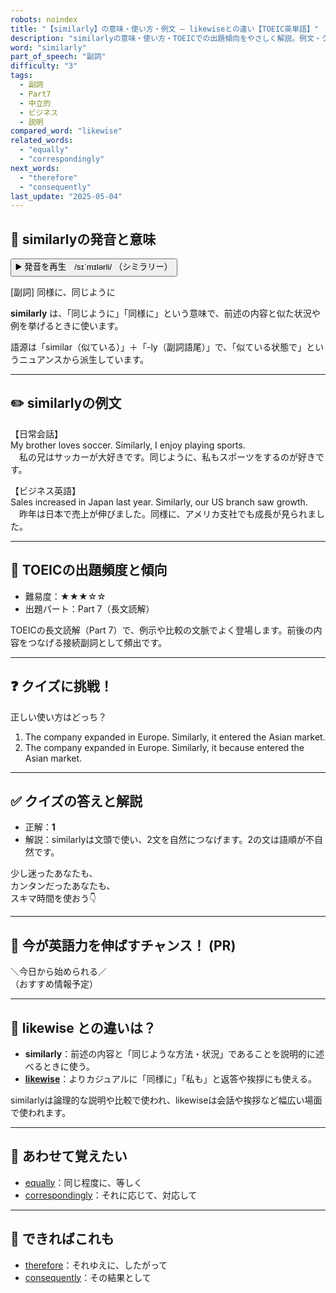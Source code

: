 ```yaml
---
robots: noindex
title: "【similarly】の意味・使い方・例文 ― likewiseとの違い【TOEIC英単語】"
description: "similarlyの意味・使い方・TOEICでの出題傾向をやさしく解説。例文・クイズ付きでlikewiseとの違いもわかりやすく学べます。"
word: "similarly"
part_of_speech: "副詞"
difficulty: "3"
tags:
  - 副詞
  - Part7
  - 中立的
  - ビジネス
  - 説明
compared_word: "likewise"
related_words:
  - "equally"
  - "correspondingly"
next_words:
  - "therefore"
  - "consequently"
last_update: "2025-05-04"
---
```


## 🔰 similarlyの発音と意味

<button class="play-audio" onclick="playTTS('similarly')">
  <span class="play-audio-main">
    ▶️ 発音を再生　/sɪˈmɪlərli/
  </span>
  <span class="play-audio-sub">
    （シミラリー）
  </span>
</button>

[副詞] 同様に、同じように

**similarly** は、「同じように」「同様に」という意味で、前述の内容と似た状況や例を挙げるときに使います。

語源は「similar（似ている）」＋「-ly（副詞語尾）」で、「似ている状態で」というニュアンスから派生しています。

---

## ✏️ similarlyの例文

【日常会話】  
My brother loves soccer. Similarly, I enjoy playing sports.  
　私の兄はサッカーが大好きです。同じように、私もスポーツをするのが好きです。

【ビジネス英語】  
Sales increased in Japan last year. Similarly, our US branch saw growth.  
　昨年は日本で売上が伸びました。同様に、アメリカ支社でも成長が見られました。

---

## 🎯 TOEICの出題頻度と傾向

- 難易度：★★★☆☆
- 出題パート：Part 7（長文読解）

TOEICの長文読解（Part 7）で、例示や比較の文脈でよく登場します。前後の内容をつなげる接続副詞として頻出です。

---

## ❓ クイズに挑戦！

正しい使い方はどっち？

1. The company expanded in Europe. Similarly, it entered the Asian market.  
2. The company expanded in Europe. Similarly, it because entered the Asian market.

---

## ✅ クイズの答えと解説

- 正解：**1**
- 解説：similarlyは文頭で使い、2文を自然につなげます。2の文は語順が不自然です。

少し迷ったあなたも、  
カンタンだったあなたも、  
スキマ時間を使おう👇️

---

## 🚀 今が英語力を伸ばすチャンス！ (PR)

<div class="info-center">
＼今日から始められる／<br>  
（おすすめ情報予定）
</div>

---

## 🤔  likewise との違いは？

- **similarly**：前述の内容と「同じような方法・状況」であることを説明的に述べるときに使う。
- **[likewise](/likewise)**：よりカジュアルに「同様に」「私も」と返答や挨拶にも使える。

similarlyは論理的な説明や比較で使われ、likewiseは会話や挨拶など幅広い場面で使われます。

---

## 🧩 あわせて覚えたい

- [equally](/equally)：同じ程度に、等しく
- [correspondingly](/correspondingly)：それに応じて、対応して

---

## 📖 できればこれも

- [therefore](/therefore)：それゆえに、したがって
- [consequently](/consequently)：その結果として

<!-- cvid: aid17_bid10 -->
